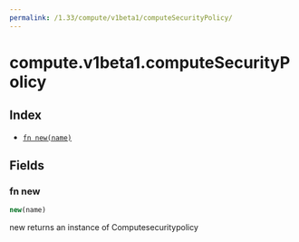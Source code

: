 ```yaml
---
permalink: /1.33/compute/v1beta1/computeSecurityPolicy/
---
```


# compute.v1beta1.computeSecurityPolicy



## Index

* [`fn new(name)`](#fn-new)

## Fields

### fn new

```ts
new(name)
```

new returns an instance of Computesecuritypolicy